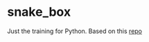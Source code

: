 # snake_box
Just the training for Python.
Based on this [repo](https://github.com/Fewbytes/rubber-docker)
